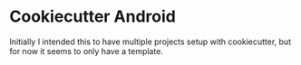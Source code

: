 Cookiecutter Android
====================

Initially I intended this to have multiple projects setup with cookiecutter, but for now it seems
to only have a template.